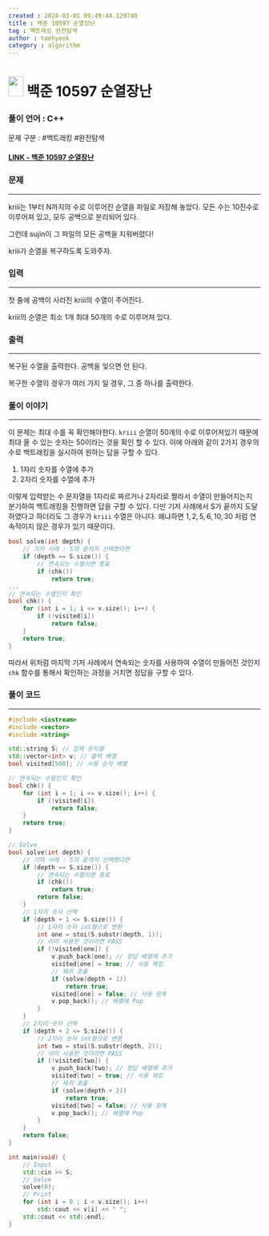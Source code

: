 ```yaml
---
created : 2024-03-01 09:49:44.129740
title : 백준 10597 순열장난
tag : 백트래킹 완전탐색
author : taehyeok
category : algorithm
---
```

# <img src="https://d2gd6pc034wcta.cloudfront.net/tier/11.svg" width="30" height="40"> 백준 10597 순열장난


### 풀이 언어 : C++

문제 구분 : #백트래킹 #완전탐색
#### [LINK - 백준 10597 순열장난](https://www.acmicpc.net/problem/10597)

### 문제

<hr>


kriii는 1부터 N까지의 수로 이루어진 순열을 파일로 저장해 놓았다. 모든 수는 10진수로 이루어져 있고, 모두 공백으로 분리되어 있다.

그런데 sujin이 그 파일의 모든 공백을 지워버렸다!

kriii가 순열을 복구하도록 도와주자.

### 입력

<hr>


첫 줄에 공백이 사라진 kriii의 수열이 주어진다.

kriii의 순열은 최소 1개 최대 50개의 수로 이루어져 있다.
### 출력

<hr>


복구된 수열을 출력한다. 공백을 잊으면 안 된다.

복구한 수열의 경우가 여러 가지 일 경우, 그 중 하나를 출력한다.
### 풀이 이야기

<hr>


이 문제는 최대 수를 꼭 확인해야한다. `kriii` 순열이 50개의 수로 이루어져있기 때문에 최대 올 수 있는 숫자는 50이라는 것을 확인 할 수 있다. 이에 아래와 같이 2가지 경우의 수로 백트래킹을 실시하여 원하는 답을 구할 수 있다.

1. 1자리 숫자를 수열에 추가
2. 2자리 숫자를 수열에 추가

이렇게 입력받는 수 문자열을 1자리로 짜르거나 2자리로 짤라서 수열이 만들어지는지 분기하여 백트래킹을 진행하면 답을 구할 수 있다. 다만 기저 사례에서 S가 끝까지 도달하였다고 하더라도 그 경우가 `kriii` 수열은 아니다. 왜냐하면 $1, 2, 5, 6, 10, 30$ 처럼 연속적이지 않은 경우가 있기 때문이다.

```c++
bool solve(int depth) {
    // 기저 사례 : S의 끝까지 선택했다면
    if (depth == S.size()) {
        // 연속되는 수열이면 종료
        if (chk())
            return true;
...
// 연속되는 수열인지 확인
bool chk() {
    for (int i = 1; i <= v.size(); i++) {
        if (!visited[i])
            return false;
    }
    return true;
}
```

따라서 위처럼 마지막 기저 사례에서 연속되는 숫자를 사용하여 수열이 만들어진 것인지 `chk` 함수를 통해서 확인하는 과정을 거치면 정답을 구할 수 있다.

### 풀이 코드

<hr>


``` c++
#include <iostream>
#include <vector>
#include <string>

std::string S; // 입력 문자열
std::vector<int> v; // 출력 배열
bool visited[500]; // 사용 숫자 배열

// 연속되는 수열인지 확인
bool chk() {
    for (int i = 1; i <= v.size(); i++) {
        if (!visited[i])
            return false;
    }
    return true;
}

// Solve
bool solve(int depth) {
    // 기저 사례 : S의 끝까지 선택했다면
    if (depth == S.size()) {
        // 연속되는 수열이면 종료
        if (chk())
            return true;
        return false;
    }
    // 1자리 숫자 선택
    if (depth + 1 <= S.size()) {
        // 1자리 숫자 int형으로 변환
        int one = stoi(S.substr(depth, 1));
        // 이미 사용한 것이라면 PASS
        if (!visited[one]) {
            v.push_back(one); // 정답 배열에 추가
            visited[one] = true; // 사용 체킹
            // 재귀 호출
            if (solve(depth + 1))
                return true;
            visited[one] = false; // 사용 원복
            v.pop_back(); // 배열에 Pop
        }
    }
    // 2자리 숫자 선택
    if (depth + 2 <= S.size()) {
        // 2자리 숫자 int형으로 변환
        int two = stoi(S.substr(depth, 2));
        // 이미 사용한 것이라면 PASS
        if (!visited[two]) {
            v.push_back(two); // 정답 배열에 추가
            visited[two] = true; // 사용 체킹
            // 재귀 호출
            if (solve(depth + 2))
                return true;
            visited[two] = false; // 사용 원복
            v.pop_back(); // 배열에 Pop
        }
    }
    return false;
}

int main(void) {
    // Input
    std::cin >> S;
    // Solve
    solve(0);
    // Print
    for (int i = 0 ; i < v.size(); i++)
        std::cout << v[i] << " ";
    std::cout << std::endl;
}
```
